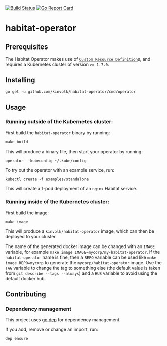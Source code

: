 [![Build Status](https://travis-ci.org/kinvolk/habitat-operator.svg?branch=master)](https://travis-ci.org/kinvolk/habitat-operator) 
[![Go Report Card](https://goreportcard.com/badge/github.com/kinvolk/habitat-operator)](https://goreportcard.com/report/github.com/kinvolk/habitat-operator)

# habitat-operator

## Prerequisites

The Habitat Operator makes use of [`Custom Resource Definition`][crd]s, and requires a Kubernetes cluster of version `>= 1.7.0`.

## Installing

    go get -u github.com/kinvolk/habitat-operator/cmd/operator

## Usage

### Running outside of the Kubernetes cluster:

First build the `habitat-operator` binary by running:

    make build

This will produce a binary file, then start your operator by running:

    operator --kubeconfig ~/.kube/config

To try out the operator with an example service, run:

    kubectl create -f examples/standalone

This will create a 1-pod deployment of an `nginx` Habitat service.

### Running inside of the Kubernetes cluster:

First build the image:

    make image

This will produce a `kinvolk/habitat-operator` image, which can then be deployed to your cluster.

The name of the generated docker image can be changed with an `IMAGE` variable, for example `make image IMAGE=mycorp/my-habitat-operator`. If the `habitat-operator` name is fine, then a `REPO` variable can be used like `make image REPO=mycorp` to generate the `mycorp/habitat-operator` image. Use the `TAG` variable to change the tag to something else (the default value is taken from `git describe --tags --always`) and a `HUB` variable to avoid using the default docker hub.

## Contributing

### Dependency management

This project uses [go dep](https://github.com/golang/dep/) for dependency
management.

If you add, remove or change an import, run:

    dep ensure

[crd]: https://kubernetes.io/docs/tasks/access-kubernetes-api/extend-api-custom-resource-definitions/
